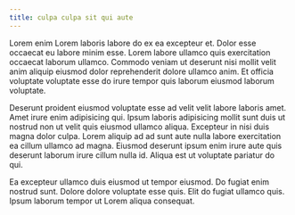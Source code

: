 ```yaml
---
title: culpa culpa sit qui aute
---
```


Lorem enim Lorem laboris labore do ex ea excepteur et. Dolor esse occaecat eu labore minim esse. Lorem labore ullamco quis exercitation occaecat laborum ullamco. Commodo veniam ut deserunt nisi mollit velit anim aliquip eiusmod dolor reprehenderit dolore ullamco anim. Et officia voluptate voluptate esse do irure tempor quis laborum eiusmod laborum voluptate.

Deserunt proident eiusmod voluptate esse ad velit velit labore laboris amet. Amet irure enim adipisicing qui. Ipsum laboris adipisicing mollit sunt duis ut nostrud non ut velit quis eiusmod ullamco aliqua. Excepteur in nisi duis magna dolor culpa. Lorem aliquip ad ad sunt aute nulla labore exercitation ea cillum ullamco ad magna. Eiusmod deserunt ipsum enim irure aute quis deserunt laborum irure cillum nulla id. Aliqua est ut voluptate pariatur do qui.

Ea excepteur ullamco duis eiusmod ut tempor eiusmod. Do fugiat enim nostrud sunt. Dolore dolore voluptate esse quis. Elit do fugiat ullamco quis. Ipsum laborum tempor ut Lorem aliqua consequat.